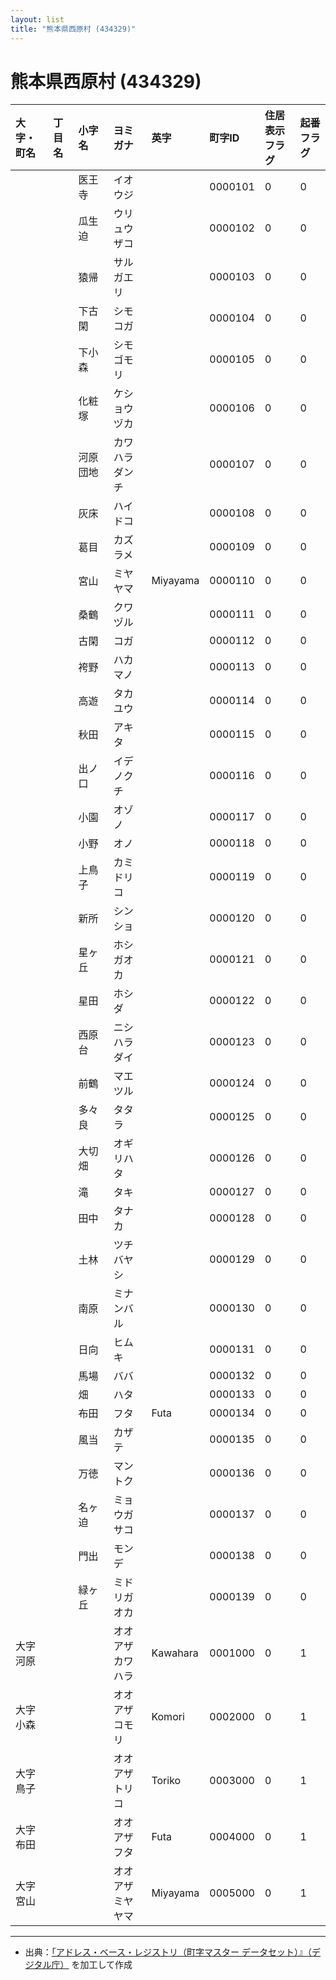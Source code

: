 ```yaml
---
layout: list
title: "熊本県西原村 (434329)"
---
```


# 熊本県西原村 (434329)

| 大字・町名 | 丁目名 | 小字名 | ヨミガナ | 英字 | 町字ID | 住居表示フラグ | 起番フラグ |
|:---|:---|:---|:---|:---|:---|:---|:---|
|  |  | 医王寺 | イオウジ |  | 0000101 | 0 | 0 |
|  |  | 瓜生迫 | ウリュウザコ |  | 0000102 | 0 | 0 |
|  |  | 猿帰 | サルガエリ |  | 0000103 | 0 | 0 |
|  |  | 下古閑 | シモコガ |  | 0000104 | 0 | 0 |
|  |  | 下小森 | シモゴモリ |  | 0000105 | 0 | 0 |
|  |  | 化粧塚 | ケショウヅカ |  | 0000106 | 0 | 0 |
|  |  | 河原団地 | カワハラダンチ |  | 0000107 | 0 | 0 |
|  |  | 灰床 | ハイドコ |  | 0000108 | 0 | 0 |
|  |  | 葛目 | カズラメ |  | 0000109 | 0 | 0 |
|  |  | 宮山 | ミヤヤマ | Miyayama | 0000110 | 0 | 0 |
|  |  | 桑鶴 | クワヅル |  | 0000111 | 0 | 0 |
|  |  | 古閑 | コガ |  | 0000112 | 0 | 0 |
|  |  | 袴野 | ハカマノ |  | 0000113 | 0 | 0 |
|  |  | 高遊 | タカユウ |  | 0000114 | 0 | 0 |
|  |  | 秋田 | アキタ |  | 0000115 | 0 | 0 |
|  |  | 出ノ口 | イデノクチ |  | 0000116 | 0 | 0 |
|  |  | 小園 | オゾノ |  | 0000117 | 0 | 0 |
|  |  | 小野 | オノ |  | 0000118 | 0 | 0 |
|  |  | 上鳥子 | カミドリコ |  | 0000119 | 0 | 0 |
|  |  | 新所 | シンショ |  | 0000120 | 0 | 0 |
|  |  | 星ヶ丘 | ホシガオカ |  | 0000121 | 0 | 0 |
|  |  | 星田 | ホシダ |  | 0000122 | 0 | 0 |
|  |  | 西原台 | ニシハラダイ |  | 0000123 | 0 | 0 |
|  |  | 前鶴 | マエツル |  | 0000124 | 0 | 0 |
|  |  | 多々良 | タタラ |  | 0000125 | 0 | 0 |
|  |  | 大切畑 | オギリハタ |  | 0000126 | 0 | 0 |
|  |  | 滝 | タキ |  | 0000127 | 0 | 0 |
|  |  | 田中 | タナカ |  | 0000128 | 0 | 0 |
|  |  | 土林 | ツチバヤシ |  | 0000129 | 0 | 0 |
|  |  | 南原 | ミナンバル |  | 0000130 | 0 | 0 |
|  |  | 日向 | ヒムキ |  | 0000131 | 0 | 0 |
|  |  | 馬場 | ババ |  | 0000132 | 0 | 0 |
|  |  | 畑 | ハタ |  | 0000133 | 0 | 0 |
|  |  | 布田 | フタ | Futa | 0000134 | 0 | 0 |
|  |  | 風当 | カザテ |  | 0000135 | 0 | 0 |
|  |  | 万徳 | マントク |  | 0000136 | 0 | 0 |
|  |  | 名ヶ迫 | ミョウガサコ |  | 0000137 | 0 | 0 |
|  |  | 門出 | モンデ |  | 0000138 | 0 | 0 |
|  |  | 緑ヶ丘 | ミドリガオカ |  | 0000139 | 0 | 0 |
| 大字河原 |  |  | オオアザカワハラ | Kawahara | 0001000 | 0 | 1 |
| 大字小森 |  |  | オオアザコモリ | Komori | 0002000 | 0 | 1 |
| 大字鳥子 |  |  | オオアザトリコ | Toriko | 0003000 | 0 | 1 |
| 大字布田 |  |  | オオアザフタ | Futa | 0004000 | 0 | 1 |
| 大字宮山 |  |  | オオアザミヤヤマ | Miyayama | 0005000 | 0 | 1 |

---

- 出典：[「アドレス・ベース・レジストリ（町字マスター データセット）』（デジタル庁）](https://www.digital.go.jp/policies/base_registry_address/) を加工して作成